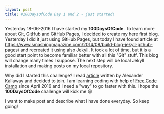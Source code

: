 ```yaml
---
layout: post
title: #100DaysOfCode Day 1 and 2 - just started!
---
```

Yesterday 18-06-2016 I have started my **100DaysOfCode**.
To learn more about Git, GitHub and GitHub Pages, I decided to create my here first blog. Yesterday I did it just using GitHub Pages, but today I have found article at https://www.smashingmagazine.com/2014/08/build-blog-jekyll-github-pages/ and recreated it using also [Jekyll](https://jekyllrb.com/). 
It took a lot of time, but it is a good start point to become familiar better with all this "Git" stuff.
This blog will change many times I suppose. 
The next step will be local Jekyll installation and making posts on my local repository.

Why did I started this challenge?
I read [article](https://medium.freecodecamp.com/join-the-100daysofcode-556ddb4579e4#.lw0vs8mz7) written by Alexander Kallaway and decided to join. I am learning coding with help of [Free Code Camp](https://www.freecodecamp.com) since April 2016 and I need a "way" to go faster with this. i hope the **100DaysOfCode** challenge will kick me :smiley:

I want to make post and describe what I have done everyday.
So keep going!
